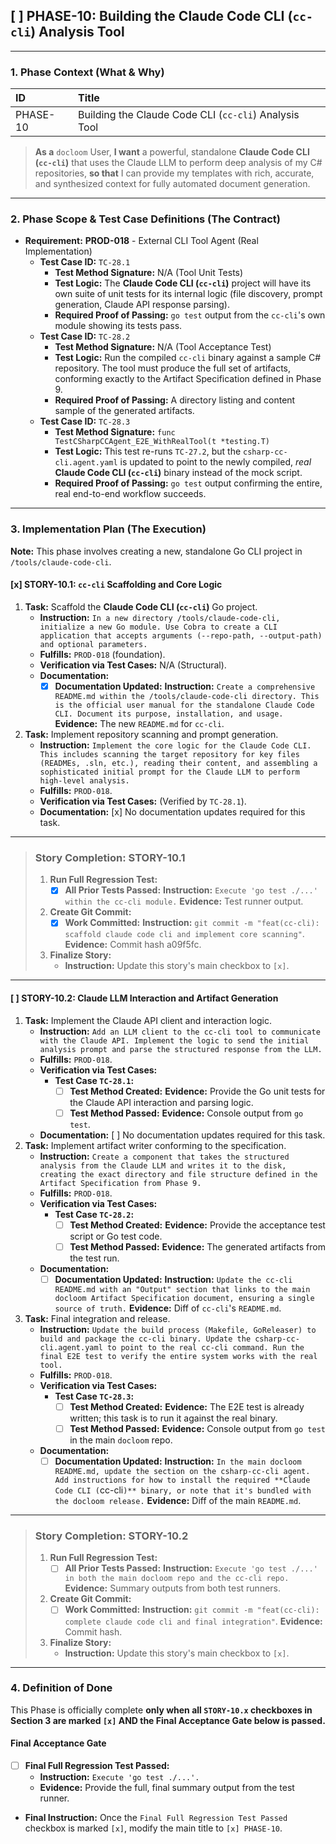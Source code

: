 ## [ ] PHASE-10: Building the Claude Code CLI (`cc-cli`) Analysis Tool

---

### **1. Phase Context (What & Why)**

| ID | Title |
| :--- | :--- |
| PHASE-10 | Building the Claude Code CLI (`cc-cli`) Analysis Tool |

> **As a** `docloom` User, **I want** a powerful, standalone **Claude Code CLI (`cc-cli`)** that uses the Claude LLM to perform deep analysis of my C# repositories, **so that** I can provide my templates with rich, accurate, and synthesized context for fully automated document generation.

---

### **2. Phase Scope & Test Case Definitions (The Contract)**

*   **Requirement:** **PROD-018** - External CLI Tool Agent (Real Implementation)
    *   **Test Case ID:** `TC-28.1`
        *   **Test Method Signature:** N/A (Tool Unit Tests)
        *   **Test Logic:** The **Claude Code CLI (`cc-cli`)** project will have its own suite of unit tests for its internal logic (file discovery, prompt generation, Claude API response parsing).
        *   **Required Proof of Passing:** `go test` output from the `cc-cli`'s own module showing its tests pass.
    *   **Test Case ID:** `TC-28.2`
        *   **Test Method Signature:** N/A (Tool Acceptance Test)
        *   **Test Logic:** Run the compiled `cc-cli` binary against a sample C# repository. The tool must produce the full set of artifacts, conforming exactly to the Artifact Specification defined in Phase 9.
        *   **Required Proof of Passing:** A directory listing and content sample of the generated artifacts.
    *   **Test Case ID:** `TC-28.3`
        *   **Test Method Signature:** `func TestCSharpCCAgent_E2E_WithRealTool(t *testing.T)`
        *   **Test Logic:** This test re-runs `TC-27.2`, but the `csharp-cc-cli.agent.yaml` is updated to point to the newly compiled, *real* **Claude Code CLI (`cc-cli`)** binary instead of the mock script.
        *   **Required Proof of Passing:** `go test` output confirming the entire, real end-to-end workflow succeeds.

---

### **3. Implementation Plan (The Execution)**

**Note:** This phase involves creating a new, standalone Go CLI project in `/tools/claude-code-cli`.

#### [x] STORY-10.1: `cc-cli` Scaffolding and Core Logic

1.  **Task:** Scaffold the **Claude Code CLI (`cc-cli`)** Go project.
    *   **Instruction:** `In a new directory /tools/claude-code-cli, initialize a new Go module. Use Cobra to create a CLI application that accepts arguments (--repo-path, --output-path) and optional parameters.`
    *   **Fulfills:** `PROD-018` (foundation).
    *   **Verification via Test Cases:** N/A (Structural).
    *   **Documentation:**
        *   [x] **Documentation Updated:** **Instruction:** `Create a comprehensive README.md within the /tools/claude-code-cli directory. This is the official user manual for the standalone Claude Code CLI. Document its purpose, installation, and usage.` **Evidence:** The new `README.md` for `cc-cli`.
2.  **Task:** Implement repository scanning and prompt generation.
    *   **Instruction:** `Implement the core logic for the Claude Code CLI. This includes scanning the target repository for key files (READMEs, .sln, etc.), reading their content, and assembling a sophisticated initial prompt for the Claude LLM to perform high-level analysis.`
    *   **Fulfills:** `PROD-018`.
    *   **Verification via Test Cases:** (Verified by `TC-28.1`).
    *   **Documentation:** [x] No documentation updates required for this task.

---
> ### **Story Completion: STORY-10.1**
> 1.  **Run Full Regression Test:**
>     *   [x] **All Prior Tests Passed:** **Instruction:** `Execute 'go test ./...' within the cc-cli module.` **Evidence:** Test runner output.
> 2.  **Create Git Commit:**
>     *   [x] **Work Committed:** **Instruction:** `git commit -m "feat(cc-cli): scaffold claude code cli and implement core scanning"`. **Evidence:** Commit hash a09f5fc.
> 3.  **Finalize Story:**
>     *   **Instruction:** Update this story's main checkbox to `[x]`.

---

#### [ ] STORY-10.2: Claude LLM Interaction and Artifact Generation

1.  **Task:** Implement the Claude API client and interaction logic.
    *   **Instruction:** `Add an LLM client to the cc-cli tool to communicate with the Claude API. Implement the logic to send the initial analysis prompt and parse the structured response from the LLM.`
    *   **Fulfills:** `PROD-018`.
    *   **Verification via Test Cases:**
        *   **Test Case `TC-28.1`:**
            *   [ ] **Test Method Created:** **Evidence:** Provide the Go unit tests for the Claude API interaction and parsing logic.
            *   [ ] **Test Method Passed:** **Evidence:** Console output from `go test`.
    *   **Documentation:** [ ] No documentation updates required for this task.
2.  **Task:** Implement artifact writer conforming to the specification.
    *   **Instruction:** `Create a component that takes the structured analysis from the Claude LLM and writes it to the disk, creating the exact directory and file structure defined in the Artifact Specification from Phase 9.`
    *   **Fulfills:** `PROD-018`.
    *   **Verification via Test Cases:**
        *   **Test Case `TC-28.2`:**
            *   [ ] **Test Method Created:** **Evidence:** Provide the acceptance test script or Go test code.
            *   [ ] **Test Method Passed:** **Evidence:** The generated artifacts from the test run.
    *   **Documentation:**
        *   [ ] **Documentation Updated:** **Instruction:** `Update the cc-cli README.md with an "Output" section that links to the main docloom Artifact Specification document, ensuring a single source of truth.` **Evidence:** Diff of `cc-cli`'s `README.md`.
3.  **Task:** Final integration and release.
    *   **Instruction:** `Update the build process (Makefile, GoReleaser) to build and package the cc-cli binary. Update the csharp-cc-cli.agent.yaml to point to the real cc-cli command. Run the final E2E test to verify the entire system works with the real tool.`
    *   **Fulfills:** `PROD-018`.
    *   **Verification via Test Cases:**
        *   **Test Case `TC-28.3`:**
            *   [ ] **Test Method Created:** **Evidence:** The E2E test is already written; this task is to run it against the real binary.
            *   [ ] **Test Method Passed:** **Evidence:** Console output from `go test` in the main `docloom` repo.
    *   **Documentation:**
        *   [ ] **Documentation Updated:** **Instruction:** `In the main docloom README.md, update the section on the csharp-cc-cli agent. Add instructions for how to install the required **Claude Code CLI (`cc-cli`)** binary, or note that it's bundled with the docloom release.` **Evidence:** Diff of the main `README.md`.

---
> ### **Story Completion: STORY-10.2**
> 1.  **Run Full Regression Test:**
>     *   [ ] **All Prior Tests Passed:** **Instruction:** `Execute 'go test ./...' in both the main docloom repo and the cc-cli repo.` **Evidence:** Summary outputs from both test runners.
> 2.  **Create Git Commit:**
>     *   [ ] **Work Committed:** **Instruction:** `git commit -m "feat(cc-cli): complete claude code cli and final integration"`. **Evidence:** Commit hash.
> 3.  **Finalize Story:**
>     *   **Instruction:** Update this story's main checkbox to `[x]`.

---

### **4. Definition of Done**

This Phase is officially complete **only when all `STORY-10.x` checkboxes in Section 3 are marked `[x]` AND the Final Acceptance Gate below is passed.**

#### Final Acceptance Gate

*   [ ] **Final Full Regression Test Passed:**
    *   **Instruction:** `Execute 'go test ./...'.`
    *   **Evidence:** Provide the full, final summary output from the test runner.

*   **Final Instruction:** Once the `Final Full Regression Test Passed` checkbox is marked `[x]`, modify the main title to `[x] PHASE-10`.